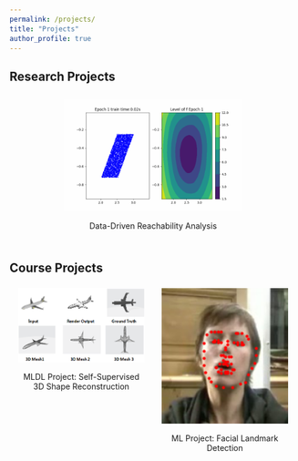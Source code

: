```yaml
---
permalink: /projects/
title: "Projects"
author_profile: true
---
```

## Research Projects

<div style="display: flex; flex-wrap: wrap; justify-content: flex-start;">
    <div style="margin: 10px; ; text-align: center">
            <a href="./data_driven_reachability_analysis">
                <img src="../images/project_img/nn_verify.gif" alt="Research Project 1" style="width: 65%;">
            </a>
            <p>Data-Driven Reachability Analysis</p>
    </div>
</div>


## Course Projects
<div style="display: flex; flex-wrap: nowrap; justify-content: space-between;">
    <div style="flex: 1; margin: 5px; text-align: center; padding: 0 10px; box-sizing: border-box;">
        <a href="https://github.com/kchen127/Self_Supervised_3D_Shape_Reconstruction">
            <img src="../images/project_img/3d_reconstruction.png" alt="Course Project 1" style="width: 100%; height: auto;">
        </a>
        <p>MLDL Project: Self-Supervised 3D Shape Reconstruction</p>
    </div>
    <div style="flex: 1; margin: 5px; text-align: center; padding: 0 10px; box-sizing: border-box;">
        <a href="https://github.com/RuolingFan/Facial-Landmark-Detection">
            <img src="../images/project_img/facial.png" alt="Course Project 2" style="width: 100%; height: auto;">
        </a>
        <p>ML Project: Facial Landmark Detection</p>
    </div>
</div>







